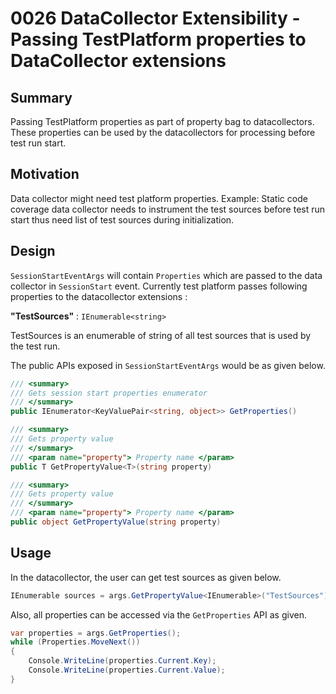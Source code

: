 # 0026 DataCollector Extensibility - Passing TestPlatform properties to DataCollector extensions 

## Summary
Passing TestPlatform properties as part of property bag to datacollectors. These properties can be used by the datacollectors for processing before test run start.

## Motivation
Data collector might need test platform properties. Example: Static code coverage data collector needs to instrument the test sources before test run start thus need list of test sources during initialization.

## Design
`SessionStartEventArgs` will contain `Properties` which are passed to the data collector in `SessionStart` event.
Currently test platform passes following properties to the datacollector extensions :

**"TestSources"** : `IEnumerable<string>`
	<p>TestSources is an enumerable of string of all test sources that is used by the test run.</p>

The public APIs exposed in `SessionStartEventArgs` would be as given below.
```csharp
/// <summary>
/// Gets session start properties enumerator
/// </summary>
public IEnumerator<KeyValuePair<string, object>> GetProperties()

/// <summary>
/// Gets property value
/// </summary>
/// <param name="property"> Property name </param>
public T GetPropertyValue<T>(string property)

/// <summary>
/// Gets property value
/// </summary>
/// <param name="property"> Property name </param>
public object GetPropertyValue(string property)

```

## Usage
In the datacollector, the user can get test sources as given below.
```csharp
IEnumerable sources = args.GetPropertyValue<IEnumerable>("TestSources");
```

Also, all properties can be accessed via the `GetProperties` API as given.
```csharp
var properties = args.GetProperties();
while (Properties.MoveNext())
{
    Console.WriteLine(properties.Current.Key);
    Console.WriteLine(properties.Current.Value);
}
```
